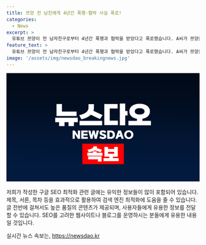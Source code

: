 ```yaml
---
title: 쯔양 전 남친에게 4년간 폭행·협박 사실 폭로!
categories:
  - News
excerpt: >
  유튜브 쯔양이 전 남자친구로부터 4년간 폭행과 협박을 받았다고 폭로했습니다. A씨가 쯔양을 협박하고 돈을 갈취했으며, 정산금도 받지 못했다고 주장했습니다. 법률대리인들은 증거 사진과 혹평 메시지를 공개하며 이를 뒷받침했습니다. A씨는 사망으로 인해 형사고소는 종결됐다고 밝혔습니다. (출처: 유튜브 tzuyang쯔양)
feature_text: >
  유튜브 쯔양이 전 남자친구로부터 4년간 폭행과 협박을 받았다고 폭로했습니다. A씨가 쯔양을 협박하고 돈을 갈취했으며, 정산금도 받지 못했다고 주장했습니다. 법률대리인들은 증거 사진과 혹평 메시지를 공개하며 이를 뒷받침했습니다. A씨는 사망으로 인해 형사고소는 종결됐다고 밝혔습니다. (출처: 유튜브 tzuyang쯔양)
image: '/assets/img/newsdao_breakingnews.jpg'
---
```


<p><img src="/assets/img/newsdao_breakingnews.jpg" alt="ontimetimes 속보" /></p>

<p>저희가 작성한 구글 SEO 최적화 관련 글에는 유익한 정보들이 많이 포함되어 있습니다. 제목, 서론, 목차 등을 효과적으로 활용하여 검색 엔진 최적화에 도움을 줄 수 있습니다. 글 전반에 걸쳐서도 높은 품질의 콘텐츠가 제공되며, 사용자들에게 유용한 정보를 전달할 수 있습니다. SEO를 고려한 웹사이트나 블로그를 운영하시는 분들에게 유용한 내용일 것입니다.</p>
실시간 뉴스 속보는, <a href="https://newsdao.kr" rel="dofollow">https://newsdao.kr</a>


